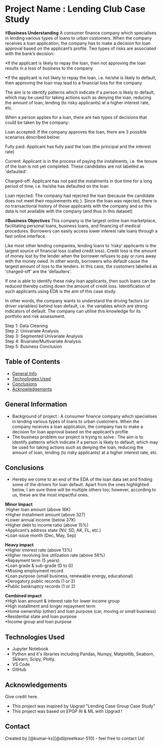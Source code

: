 # Project Name : Lending Club Case Study 

#<b>Business Understanding</b>
A consumer finance company which specialises in lending various types of loans to urban customers. When the company receives a loan application, the company has to make a decision for loan approval based on the applicant’s profile. Two types of risks are associated with the bank’s decision:

•If the applicant is likely to repay the loan, then not approving the loan results in a loss of business to the company

•If the applicant is not likely to repay the loan, i.e. he/she is likely to default, then approving the loan may lead to a financial loss for the company

The aim is to identify patterns which indicate if a person is likely to default, which may be used for taking actions such as denying the loan, reducing the amount of loan, lending (to risky applicants) at a higher interest rate, etc.

When a person applies for a loan, there are two types of decisions that could be taken by the company:

Loan accepted: If the company approves the loan, there are 3 possible scenarios described below:

Fully paid: Applicant has fully paid the loan (the principal and the interest rate)

Current: Applicant is in the process of paying the instalments, i.e. the tenure of the loan is not yet completed. These candidates are not labelled as 'defaulted'.

Charged-off: Applicant has not paid the instalments in due time for a long period of time, i.e. he/she has defaulted on the loan 

Loan rejected: The company had rejected the loan (because the candidate does not meet their requirements etc.). Since the loan was rejected, there is no transactional history of those applicants with the company and so this data is not available with the company (and thus in this dataset)
 
#<b>Business Objectives</b>
This company is the largest online loan marketplace, facilitating personal loans, business loans, and financing of medical procedures. Borrowers can easily access lower interest rate loans through a fast online interface. 

Like most other lending companies, lending loans to ‘risky’ applicants is the largest source of financial loss (called credit loss). Credit loss is the amount of money lost by the lender when the borrower refuses to pay or runs away with the money owed. In other words, borrowers who default cause the largest amount of loss to the lenders. In this case, the customers labelled as 'charged-off' are the 'defaulters'. 

If one is able to identify these risky loan applicants, then such loans can be reduced thereby cutting down the amount of credit loss. Identification of such applicants using EDA is the aim of this case study.

In other words, the company wants to understand the driving factors (or driver variables) behind loan default, i.e. the variables which are strong indicators of default.  The company can utilise this knowledge for its portfolio and risk assessment. 


Step 1: Data Cleaning <br>
Step 2: Univariate Analysis <br>
Step 3: Segmented Univariate Analysis<br>
Step 4: Bivariate/Multivariate Analysis<br>
Step 5: Business Conclusion<br>

## Table of Contents
* [General Info](#general-information)
* [Technologies Used](#technologies-used)
* [Conclusions](#conclusions)
* [Acknowledgements](#acknowledgements)

## General Information
- Background of project
    : A consumer finance company which specialises in lending various types of loans to urban customers. When the company receives a loan application, the company has to make a decision for loan approval based on the applicant’s profile
- The business problem our project is trying to solve
    : The aim is to identify patterns which indicate if a person is likely to default, which may be used for taking actions such as denying the loan, reducing the amount of loan, lending (to risky applicants) at a higher interest rate, etc.

## Conclusions
- Hereby we come to an end of the EDA of the loan data set and finding some of the drivers for loan default. 
Apart from the ones highlighted below, I am sure there will be multiple others too; however, according to us, these are the most impactful ones.

<b>Minor Impact</b> <br>
.Higher loan amount (above 16K) <br>
•Higher installment amount (above 327) <br>
•Lower annual income (below 37K)<br> 
•Higher debt to income ratio (above 15%) <br>
•Applicant’s address state (NV, SD, AK, FL, etc.) <br>
•Loan issue month (Dec, May, Sep)<br>

<b>Heavy impact</b> <br>
•Higher interest rate (above 13%) <br>
•Higher revolving line utilization rate (above 58%) <br>
•Repayment term (5 years)<br> 
•Loan grade & sub-grade (D to G) <br>
•Missing employment record<br> 
•Loan purpose (small business, renewable energy, educational) <br>
•Derogatory public records (1 or 2) <br>
•Public bankruptcy records (1 or 2)<br>

<b>Combined impact</b> <br>
•High loan amount & interest rate for lower income group <br>
•High installment and longer repayment term <br>
•Home ownership (other) and loan purpose (car, moving or small business) <br>
•Residential state and loan purpose<br> 
•Income group and loan purpose<br>

## Technologies Used
- Jupyter Notebook
- Python and it's libraries including Pandas, Numpy, Matplotlib, Seaborn, Sklearn, Scipy, Plotly. 
- VS Code
- GitHub

## Acknowledgements
Give credit here.
- This project was inspired by Upgrad "Lending Case Group Case Study"
- This project was based on EPGP AI & ML with Upgrad ! 

## Contact
Created by [@kumar-ks][@dilpreetkaur-510] - feel free to contact Us!